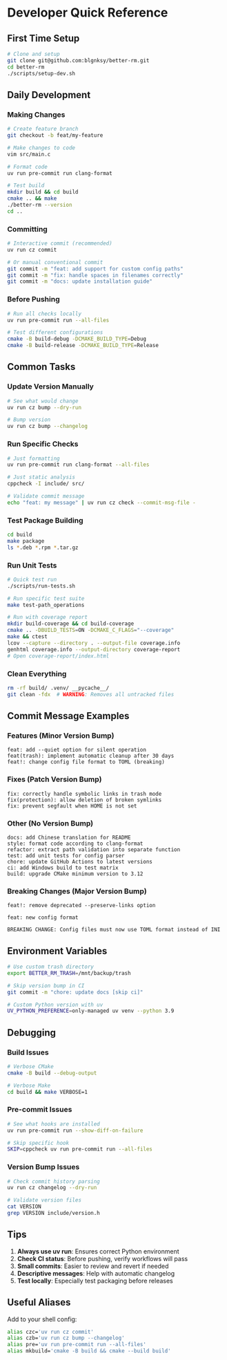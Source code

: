 # Developer Quick Reference

## First Time Setup
```bash
# Clone and setup
git clone git@github.com:blgnksy/better-rm.git
cd better-rm
./scripts/setup-dev.sh
```

## Daily Development

### Making Changes
```bash
# Create feature branch
git checkout -b feat/my-feature

# Make changes to code
vim src/main.c

# Format code
uv run pre-commit run clang-format

# Test build
mkdir build && cd build
cmake .. && make
./better-rm --version
cd ..
```

### Committing
```bash
# Interactive commit (recommended)
uv run cz commit

# Or manual conventional commit
git commit -m "feat: add support for custom config paths"
git commit -m "fix: handle spaces in filenames correctly"
git commit -m "docs: update installation guide"
```

### Before Pushing
```bash
# Run all checks locally
uv run pre-commit run --all-files

# Test different configurations
cmake -B build-debug -DCMAKE_BUILD_TYPE=Debug
cmake -B build-release -DCMAKE_BUILD_TYPE=Release
```

## Common Tasks

### Update Version Manually
```bash
# See what would change
uv run cz bump --dry-run

# Bump version
uv run cz bump --changelog
```

### Run Specific Checks
```bash
# Just formatting
uv run pre-commit run clang-format --all-files

# Just static analysis
cppcheck -I include/ src/

# Validate commit message
echo "feat: my message" | uv run cz check --commit-msg-file -
```

### Test Package Building
```bash
cd build
make package
ls *.deb *.rpm *.tar.gz
```

### Run Unit Tests
```bash
# Quick test run
./scripts/run-tests.sh

# Run specific test suite
make test-path_operations

# Run with coverage report
mkdir build-coverage && cd build-coverage
cmake .. -DBUILD_TESTS=ON -DCMAKE_C_FLAGS="--coverage"
make && ctest
lcov --capture --directory . --output-file coverage.info
genhtml coverage.info --output-directory coverage-report
# Open coverage-report/index.html
```

### Clean Everything
```bash
rm -rf build/ .venv/ __pycache__/
git clean -fdx  # WARNING: Removes all untracked files
```

## Commit Message Examples

### Features (Minor Version Bump)
```
feat: add --quiet option for silent operation
feat(trash): implement automatic cleanup after 30 days
feat!: change config file format to TOML (breaking)
```

### Fixes (Patch Version Bump)
```
fix: correctly handle symbolic links in trash mode
fix(protection): allow deletion of broken symlinks
fix: prevent segfault when HOME is not set
```

### Other (No Version Bump)
```
docs: add Chinese translation for README
style: format code according to clang-format
refactor: extract path validation into separate function
test: add unit tests for config parser
chore: update GitHub Actions to latest versions
ci: add Windows build to test matrix
build: upgrade CMake minimum version to 3.12
```

### Breaking Changes (Major Version Bump)
```
feat!: remove deprecated --preserve-links option

feat: new config format

BREAKING CHANGE: Config files must now use TOML format instead of INI
```

## Environment Variables

```bash
# Use custom trash directory
export BETTER_RM_TRASH=/mnt/backup/trash

# Skip version bump in CI
git commit -m "chore: update docs [skip ci]"

# Custom Python version with uv
UV_PYTHON_PREFERENCE=only-managed uv venv --python 3.9
```

## Debugging

### Build Issues
```bash
# Verbose CMake
cmake -B build --debug-output

# Verbose Make
cd build && make VERBOSE=1
```

### Pre-commit Issues
```bash
# See what hooks are installed
uv run pre-commit run --show-diff-on-failure

# Skip specific hook
SKIP=cppcheck uv run pre-commit run --all-files
```

### Version Bump Issues
```bash
# Check commit history parsing
uv run cz changelog --dry-run

# Validate version files
cat VERSION
grep VERSION include/version.h
```

## Tips

1. **Always use uv run**: Ensures correct Python environment
2. **Check CI status**: Before pushing, verify workflows will pass
3. **Small commits**: Easier to review and revert if needed
4. **Descriptive messages**: Help with automatic changelog
5. **Test locally**: Especially test packaging before releases

## Useful Aliases

Add to your shell config:
```bash
alias czc='uv run cz commit'
alias czb='uv run cz bump --changelog'
alias pre='uv run pre-commit run --all-files'
alias mkbuild='cmake -B build && cmake --build build'
```
